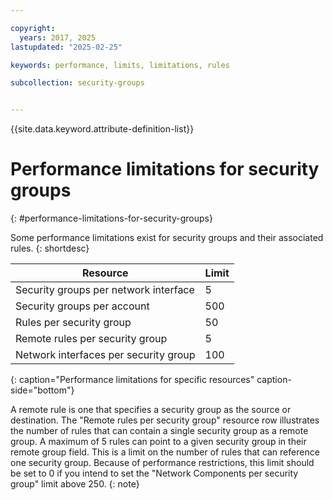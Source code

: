 ```yaml
---

copyright:
  years: 2017, 2025
lastupdated: "2025-02-25"

keywords: performance, limits, limitations, rules

subcollection: security-groups


---
```


{{site.data.keyword.attribute-definition-list}}

# Performance limitations for security groups
{: #performance-limitations-for-security-groups}

Some performance limitations exist for security groups and their associated rules.
{: shortdesc}

| Resource                                                  | Limit                                               |
| --------------------------------------------------------- | --------------------------------------------------- |
| Security groups per network interface                     | 5                                                   |
| Security groups per account                               | 500                                                 |
| Rules per security group                                  | 50                                                  |
| Remote rules per security group                           | 5                                                   |
| Network interfaces per security group                     | 100                                                 |
{: caption="Performance limitations for specific resources" caption-side="bottom"}

A remote rule is one that specifies a security group as the source or destination. The "Remote rules per security group" resource row illustrates the number of rules that can contain a single security group as a remote group. A maximum of 5 rules can point to a given security group in their remote group field. This is a limit on the number of rules that can reference one security group. Because of performance restrictions, this limit should be set to 0 if you intend to set the "Network Components per security group" limit above 250.
{: note}
